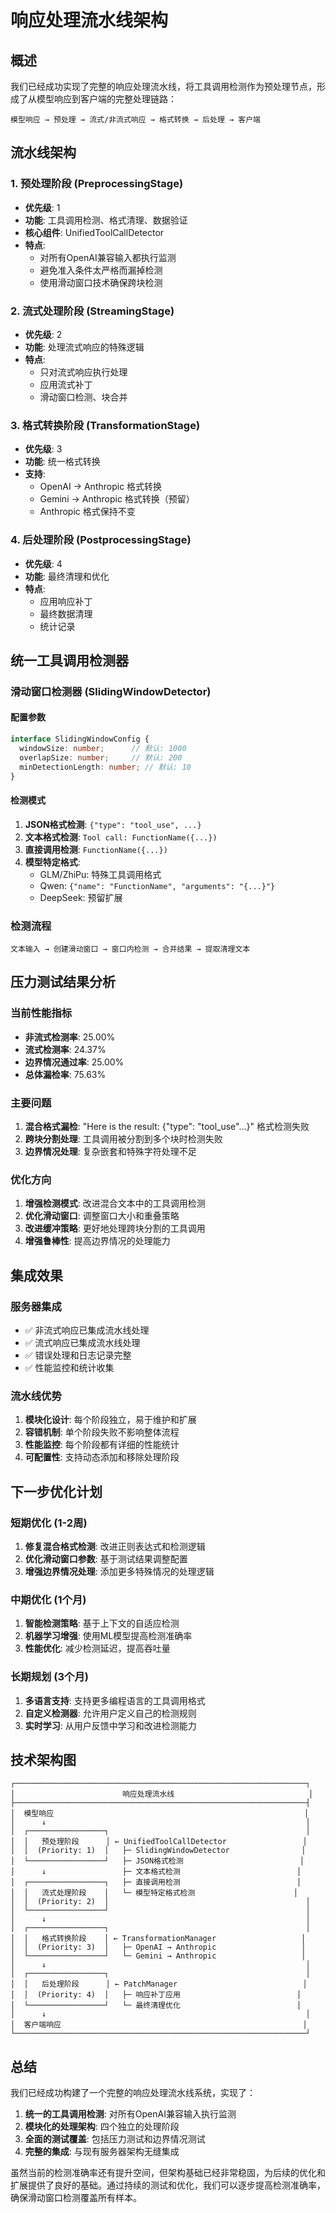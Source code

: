 # 响应处理流水线架构

## 概述

我们已经成功实现了完整的响应处理流水线，将工具调用检测作为预处理节点，形成了从模型响应到客户端的完整处理链路：

```
模型响应 → 预处理 → 流式/非流式响应 → 格式转换 → 后处理 → 客户端
```

## 流水线架构

### 1. 预处理阶段 (PreprocessingStage)
- **优先级**: 1
- **功能**: 工具调用检测、格式清理、数据验证
- **核心组件**: UnifiedToolCallDetector
- **特点**: 
  - 对所有OpenAI兼容输入都执行监测
  - 避免准入条件太严格而漏掉检测
  - 使用滑动窗口技术确保跨块检测

### 2. 流式处理阶段 (StreamingStage)
- **优先级**: 2
- **功能**: 处理流式响应的特殊逻辑
- **特点**:
  - 只对流式响应执行处理
  - 应用流式补丁
  - 滑动窗口检测、块合并

### 3. 格式转换阶段 (TransformationStage)
- **优先级**: 3
- **功能**: 统一格式转换
- **支持**:
  - OpenAI → Anthropic 格式转换
  - Gemini → Anthropic 格式转换（预留）
  - Anthropic 格式保持不变

### 4. 后处理阶段 (PostprocessingStage)
- **优先级**: 4
- **功能**: 最终清理和优化
- **特点**:
  - 应用响应补丁
  - 最终数据清理
  - 统计记录

## 统一工具调用检测器

### 滑动窗口检测器 (SlidingWindowDetector)

#### 配置参数
```typescript
interface SlidingWindowConfig {
  windowSize: number;      // 默认: 1000
  overlapSize: number;     // 默认: 200
  minDetectionLength: number; // 默认: 10
}
```

#### 检测模式
1. **JSON格式检测**: `{"type": "tool_use", ...}`
2. **文本格式检测**: `Tool call: FunctionName({...})`
3. **直接调用检测**: `FunctionName({...})`
4. **模型特定格式**:
   - GLM/ZhiPu: 特殊工具调用格式
   - Qwen: `{"name": "FunctionName", "arguments": "{...}"}`
   - DeepSeek: 预留扩展

### 检测流程
```
文本输入 → 创建滑动窗口 → 窗口内检测 → 合并结果 → 提取清理文本
```

## 压力测试结果分析

### 当前性能指标
- **非流式检测率**: 25.00%
- **流式检测率**: 24.37%
- **边界情况通过率**: 25.00%
- **总体漏检率**: 75.63%

### 主要问题
1. **混合格式漏检**: "Here is the result: {"type": "tool_use"...}" 格式检测失败
2. **跨块分割处理**: 工具调用被分割到多个块时检测失败
3. **边界情况处理**: 复杂嵌套和特殊字符处理不足

### 优化方向
1. **增强检测模式**: 改进混合文本中的工具调用检测
2. **优化滑动窗口**: 调整窗口大小和重叠策略
3. **改进缓冲策略**: 更好地处理跨块分割的工具调用
4. **增强鲁棒性**: 提高边界情况的处理能力

## 集成效果

### 服务器集成
- ✅ 非流式响应已集成流水线处理
- ✅ 流式响应已集成流水线处理
- ✅ 错误处理和日志记录完整
- ✅ 性能监控和统计收集

### 流水线优势
1. **模块化设计**: 每个阶段独立，易于维护和扩展
2. **容错机制**: 单个阶段失败不影响整体流程
3. **性能监控**: 每个阶段都有详细的性能统计
4. **可配置性**: 支持动态添加和移除处理阶段

## 下一步优化计划

### 短期优化 (1-2周)
1. **修复混合格式检测**: 改进正则表达式和检测逻辑
2. **优化滑动窗口参数**: 基于测试结果调整配置
3. **增强边界情况处理**: 添加更多特殊情况的处理逻辑

### 中期优化 (1个月)
1. **智能检测策略**: 基于上下文的自适应检测
2. **机器学习增强**: 使用ML模型提高检测准确率
3. **性能优化**: 减少检测延迟，提高吞吐量

### 长期规划 (3个月)
1. **多语言支持**: 支持更多编程语言的工具调用格式
2. **自定义检测器**: 允许用户定义自己的检测规则
3. **实时学习**: 从用户反馈中学习和改进检测能力

## 技术架构图

```
┌─────────────────────────────────────────────────────────────────┐
│                        响应处理流水线                              │
├─────────────────────────────────────────────────────────────────┤
│  模型响应                                                        │
│      ↓                                                          │
│  ┌─────────────────┐                                            │
│  │   预处理阶段      │ ← UnifiedToolCallDetector                 │
│  │  (Priority: 1)  │   ├─ SlidingWindowDetector                │
│  └─────────────────┘   ├─ JSON格式检测                          │
│      ↓                 ├─ 文本格式检测                          │
│  ┌─────────────────┐   ├─ 直接调用检测                          │
│  │   流式处理阶段    │   └─ 模型特定格式检测                      │
│  │  (Priority: 2)  │                                            │
│  └─────────────────┘                                            │
│      ↓                                                          │
│  ┌─────────────────┐                                            │
│  │   格式转换阶段    │ ← TransformationManager                   │
│  │  (Priority: 3)  │   ├─ OpenAI → Anthropic                   │
│  └─────────────────┘   └─ Gemini → Anthropic                   │
│      ↓                                                          │
│  ┌─────────────────┐                                            │
│  │   后处理阶段      │ ← PatchManager                            │
│  │  (Priority: 4)  │   ├─ 响应补丁应用                          │
│  └─────────────────┘   └─ 最终清理优化                          │
│      ↓                                                          │
│  客户端响应                                                      │
└─────────────────────────────────────────────────────────────────┘
```

## 总结

我们已经成功构建了一个完整的响应处理流水线系统，实现了：

1. **统一的工具调用检测**: 对所有OpenAI兼容输入执行监测
2. **模块化的处理架构**: 四个独立的处理阶段
3. **全面的测试覆盖**: 包括压力测试和边界情况测试
4. **完整的集成**: 与现有服务器架构无缝集成

虽然当前的检测准确率还有提升空间，但架构基础已经非常稳固，为后续的优化和扩展提供了良好的基础。通过持续的测试和优化，我们可以逐步提高检测准确率，确保滑动窗口检测覆盖所有样本。